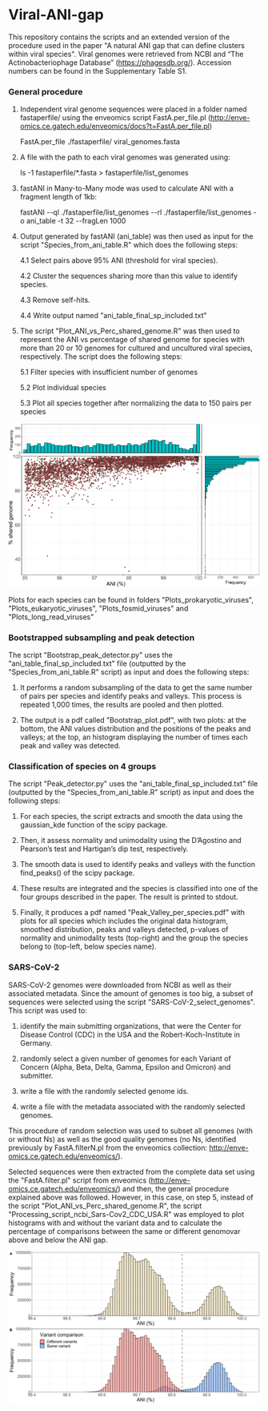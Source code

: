 # Viral-ANI-gap

This repository contains the scripts and an extended version of the procedure used in the paper "A natural ANI gap that can define clusters within viral species".
Viral genomes were retrieved from NCBI and “The Actinobacteriophage Database” (https://phagesdb.org/). Accession numbers can be found in the Supplementary Table S1.


### General procedure
1. Independent viral genome sequences were placed in a folder named fastaperfile/ using the enveomics script FastA.per_file.pl (http://enve-omics.ce.gatech.edu/enveomics/docs?t=FastA.per_file.pl)

     FastA.per_file ./fastaperfile/ viral_genomes.fasta


2. A file with the path to each viral genomes was generated using:

     ls -1 fastaperfile/*.fasta > fastaperfile/list_genomes


3. fastANI in Many-to-Many mode was used to calculate ANI with a fragment length of 1kb:

      fastANI --ql ./fastaperfile/list_genomes --rl ./fastaperfile/list_genomes -o ani_table -t 32 --fragLen 1000


4. Output generated by fastANI (ani_table) was then used as input for the script "Species_from_ani_table.R" which does the following steps:
   
   4.1 Select pairs above 95% ANI (threshold for viral species).
   
   4.2 Cluster the sequences sharing more than this value to identify species.
   
   4.3 Remove self-hits.
   
   4.4 Write output named "ani_table_final_sp_included.txt"
   


5. The script "Plot_ANI_vs_Perc_shared_genome.R" was then used to represent the ANI vs percentage of shared genome for species with more than 20 or 10 genomes for cultured and uncultured viral species, respectively. The script does the following steps:
   
   5.1 Filter species with insufficient number of genomes
   
   5.2 Plot individual species
   
   5.3 Plot all species together after normalizing the data to 150 pairs per species

   
![alt text](https://github.com/baldeguer-riquelme/Viral-ANI-gap/blob/main/.figure/Figure1.png)



Plots for each species can be found in folders "Plots_prokaryotic_viruses", "Plots_eukaryotic_viruses", "Plots_fosmid_viruses" and "Plots_long_read_viruses"


### Bootstrapped subsampling and peak detection
The script "Bootstrap_peak_detector.py" uses the "ani_table_final_sp_included.txt" file (outputted by the "Species_from_ani_table.R" script) as input and does the following steps:

1. It performs a random subsampling of the data to get the same number of pairs per species and identify peaks and valleys. This process is repeated 1,000 times, the results are pooled and then plotted.
     
2. The output is a pdf called "Bootstrap_plot.pdf", with two plots: at the bottom, the ANI values distribution and the positions of the peaks and valleys; at the top, an histogram displaying the number of times each peak and valley was detected.


### Classification of species on 4 groups
The script "Peak_detector.py" uses the "ani_table_final_sp_included.txt" file (outputted by the "Species_from_ani_table.R" script) as input and does the following steps:

1. For each species, the script extracts and smooth the data using the gaussian_kde function of the scipy package.
     
2. Then, it assess normality and unimodality using the D’Agostino and Pearson’s test and Hartigan’s dip test, respectively.
     
3. The smooth data is used to identify peaks and valleys with the function find_peaks() of the scipy package.
     
4. These results are integrated and the species is classified into one of the four groups described in the paper. The result is printed to stdout.
     
5. Finally, it produces a pdf named "Peak_Valley_per_species.pdf" with plots for all species which includes the original data histogram, smoothed distribution, peaks and valleys detected, p-values of normality and unimodality tests (top-right) and the group the species belong to (top-left, below species name).


### SARS-CoV-2
SARS-CoV-2 genomes were downloaded from NCBI as well as their associated metadata. Since the amount of genomes is too big, a subset of sequences were selected using the script "SARS-CoV-2_select_genomes". This script was used to:

1. identify the main submitting organizations, that were the Center for Disease Control (CDC) in the USA and the Robert-Koch-Institute in Germany.
     
2. randomly select a given number of genomes for each Variant of Concern (Alpha, Beta, Delta, Gamma, Epsilon and Omicron) and submitter.
     
3. write a file with the randomly selected genome ids.
     
4. write a file with the metadata associated with the randomly selected genomes.


This procedure of random selection was used to subset all genomes (with or without Ns) as well as the good quality genomes (no Ns, identified previously by FastA.filterN.pl from the enveomics collection: http://enve-omics.ce.gatech.edu/enveomics/).


Selected sequences were then extracted from the complete data set using the "FastA.filter.pl" script from enveomics (http://enve-omics.ce.gatech.edu/enveomics/) and then, the general procedure explained above was followed. However, in this case, on step 5, instead of the script "Plot_ANI_vs_Perc_shared_genome.R", the script "Processing_script_ncbi_Sars-Cov2_CDC_USA.R" was employed to plot histograms with and without the variant data and to calculate the percentage of comparisons between the same or different genomovar above and below the ANI gap.

![alt text](https://github.com/baldeguer-riquelme/Viral-ANI-gap/blob/main/.figure/Histogram_Sars-CoV-2_variants.png)
